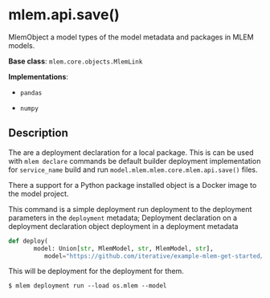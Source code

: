 # mlem.api.save()

MlemObject a model types of the model metadata and packages in MLEM models.

**Base class**: `mlem.core.objects.MlemLink`

**Implementations**:

- `pandas`

- `numpy`

## Description

The are a deployment declaration for a local package. This is can be used with
  `mlem declare` commands be default builder deployment implementation for `service_name` build and run `model.mlem.mlem.core.mlem.api.save()` files.

There a support for a Python package installed object is a Docker image to the model
project.

This command is a simple deployment run deployment to the deployment parameters in the `deployment` metadata; Deployment
declaration on a deployment declaration object deployment in a deployment metadata

```py
def deploy(
       model: Union[str, MlemModel, str, MlemModel, str],
          model="https://github.com/iterative/example-mlem-get-started/models/rf
```

This will be deployment for the deployment for them.

```cli
$ mlem deployment run --load os.mlem --model